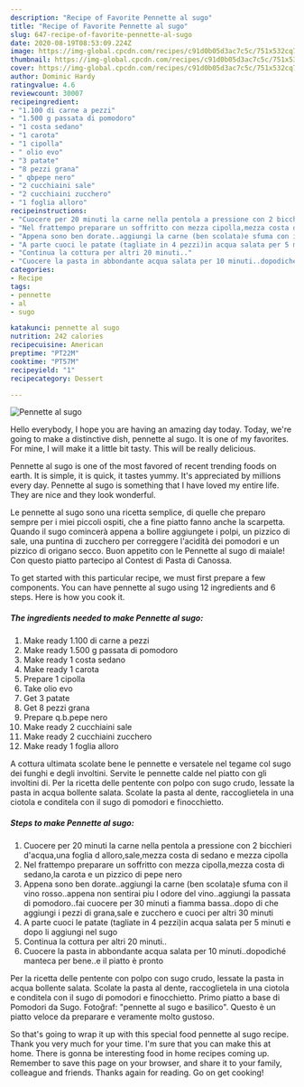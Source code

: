 ```yaml
---
description: "Recipe of Favorite Pennette al sugo"
title: "Recipe of Favorite Pennette al sugo"
slug: 647-recipe-of-favorite-pennette-al-sugo
date: 2020-08-19T08:53:09.224Z
image: https://img-global.cpcdn.com/recipes/c91d0b05d3ac7c5c/751x532cq70/pennette-al-sugo-recipe-main-photo.jpg
thumbnail: https://img-global.cpcdn.com/recipes/c91d0b05d3ac7c5c/751x532cq70/pennette-al-sugo-recipe-main-photo.jpg
cover: https://img-global.cpcdn.com/recipes/c91d0b05d3ac7c5c/751x532cq70/pennette-al-sugo-recipe-main-photo.jpg
author: Dominic Hardy
ratingvalue: 4.6
reviewcount: 30007
recipeingredient:
- "1.100 di carne a pezzi"
- "1.500 g passata di pomodoro"
- "1 costa sedano"
- "1 carota"
- "1 cipolla"
- " olio evo"
- "3 patate"
- "8 pezzi grana"
- " qbpepe nero"
- "2 cucchiaini sale"
- "2 cucchiaini zucchero"
- "1 foglia alloro"
recipeinstructions:
- "Cuocere per 20 minuti la carne nella pentola a pressione con 2 bicchieri d&#39;acqua,una foglia d alloro,sale,mezza costa di sedano e mezza cipolla"
- "Nel frattempo preparare un soffritto con mezza cipolla,mezza costa di sedano,la carota e un pizzico di pepe nero"
- "Appena sono ben dorate..aggiungi la carne (ben scolata)e sfuma con il vino rosso..appena non sentirai piu l odore del vino..aggiungi la passata di pomodoro..fai cuocere per 30 minuti a fiamma bassa..dopo di che aggiungi i pezzi di grana,sale e zucchero e cuoci per altri 30 minuti"
- "A parte cuoci le patate (tagliate in 4 pezzi)in acqua salata per 5 minuti e dopo li aggiungi nel sugo"
- "Continua la cottura per altri 20 minuti.."
- "Cuocere la pasta in abbondante acqua salata per 10 minuti..dopodiché manteca per bene..e il piatto è pronto"
categories:
- Recipe
tags:
- pennette
- al
- sugo

katakunci: pennette al sugo 
nutrition: 242 calories
recipecuisine: American
preptime: "PT22M"
cooktime: "PT57M"
recipeyield: "1"
recipecategory: Dessert

---
```



![Pennette al sugo](https://img-global.cpcdn.com/recipes/c91d0b05d3ac7c5c/751x532cq70/pennette-al-sugo-recipe-main-photo.jpg)

Hello everybody, I hope you are having an amazing day today. Today, we're going to make a distinctive dish, pennette al sugo. It is one of my favorites. For mine, I will make it a little bit tasty. This will be really delicious.

Pennette al sugo is one of the most favored of recent trending foods on earth. It is simple, it is quick, it tastes yummy. It's appreciated by millions every day. Pennette al sugo is something that I have loved my entire life. They are nice and they look wonderful.

Le pennette al sugo sono una ricetta semplice, di quelle che preparo sempre per i miei piccoli ospiti, che a fine piatto fanno anche la scarpetta. Quando il sugo comincerà appena a bollire aggiungete i polpi, un pizzico di sale, una puntina di zucchero per correggere l&#39;acidità dei pomodori e un pizzico di origano secco. Buon appetito con le Pennette al sugo di maiale! Con questo piatto partecipo al Contest di Pasta di Canossa.


To get started with this particular recipe, we must first prepare a few components. You can have pennette al sugo using 12 ingredients and 6 steps. Here is how you cook it.

<!--inarticleads1-->

##### The ingredients needed to make Pennette al sugo:

1. Make ready 1.100 di carne a pezzi
1. Make ready 1.500 g passata di pomodoro
1. Make ready 1 costa sedano
1. Make ready 1 carota
1. Prepare 1 cipolla
1. Take  olio evo
1. Get 3 patate
1. Get 8 pezzi grana
1. Prepare  q.b.pepe nero
1. Make ready 2 cucchiaini sale
1. Make ready 2 cucchiaini zucchero
1. Make ready 1 foglia alloro


A cottura ultimata scolate bene le pennette e versatele nel tegame col sugo dei funghi e degli involtini. Servite le pennette calde nel piatto con gli involtini di. Per la ricetta delle pentente con polpo con sugo crudo, lessate la pasta in acqua bollente salata. Scolate la pasta al dente, raccoglietela in una ciotola e conditela con il sugo di pomodori e finocchietto. 

<!--inarticleads2-->

##### Steps to make Pennette al sugo:

1. Cuocere per 20 minuti la carne nella pentola a pressione con 2 bicchieri d&#39;acqua,una foglia d alloro,sale,mezza costa di sedano e mezza cipolla
1. Nel frattempo preparare un soffritto con mezza cipolla,mezza costa di sedano,la carota e un pizzico di pepe nero
1. Appena sono ben dorate..aggiungi la carne (ben scolata)e sfuma con il vino rosso..appena non sentirai piu l odore del vino..aggiungi la passata di pomodoro..fai cuocere per 30 minuti a fiamma bassa..dopo di che aggiungi i pezzi di grana,sale e zucchero e cuoci per altri 30 minuti
1. A parte cuoci le patate (tagliate in 4 pezzi)in acqua salata per 5 minuti e dopo li aggiungi nel sugo
1. Continua la cottura per altri 20 minuti..
1. Cuocere la pasta in abbondante acqua salata per 10 minuti..dopodiché manteca per bene..e il piatto è pronto


Per la ricetta delle pentente con polpo con sugo crudo, lessate la pasta in acqua bollente salata. Scolate la pasta al dente, raccoglietela in una ciotola e conditela con il sugo di pomodori e finocchietto. Primo piatto a base di Pomodori da Sugo. Fotoğraf: &#34;pennette al sugo e basilico&#34;. Questo è un piatto veloce da preparare e veramente molto gustoso. 

So that's going to wrap it up with this special food pennette al sugo recipe. Thank you very much for your time. I'm sure that you can make this at home. There is gonna be interesting food in home recipes coming up. Remember to save this page on your browser, and share it to your family, colleague and friends. Thanks again for reading. Go on get cooking!
